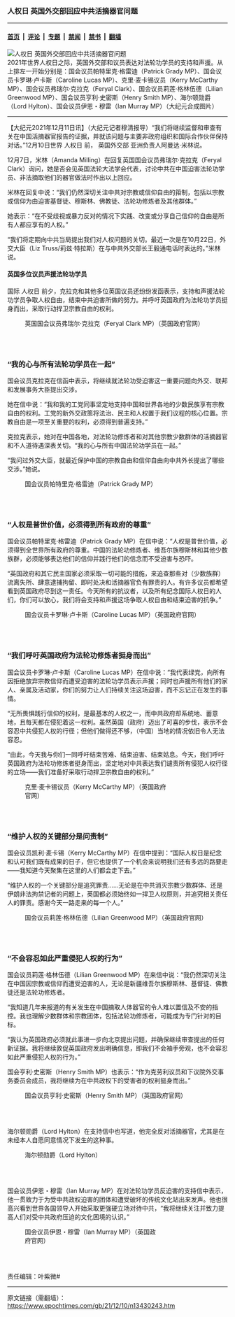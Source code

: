 ### 人权日 英国外交部回应中共活摘器官问题

---

#### [首页](../../../..?n13430243) &nbsp;|&nbsp; [评论](../../../../../epoch-comment?n13430243) &nbsp;|&nbsp; [专题](../../../../../epoch-special?n13430243) &nbsp;|&nbsp; [禁闻](../../../../../epoch-news?n13430243) &nbsp;|&nbsp; [禁书](../../../../../books?n13430243) &nbsp;|&nbsp; [翻墙](https://github.com/gfw-breaker/nogfw/blob/master/README.md?n13430243)


<div><img alt="人权日 英国外交部回应中共活摘器官问题" class="attachment-djy_600_400 size-djy_600_400 wp-post-image" src="https://i.epochtimes.com/assets/uploads/2021/12/id13431215-flg-600x400.jpg"/>
<div class="caption">
 2021年世界人权日之际，英国外交部和议员表达对法轮功学员的支持和声援。从上排左一开始分别是：国会议员帕特里克·格雷迪（Patrick Grady MP）、国会议员卡罗琳‧卢卡斯（Caroline Lucas MP）、克里‧麦卡锡议员（Kerry McCarthy MP）、国会议员弗瑞尔·克拉克（Feryal Clark）、国会议员莉莲‧格林伍德（Lilian Greenwood MP）、国会议员亨利‧史密斯（Henry Smith MP）、海尔顿勋爵（Lord Hylton）、国会议员伊恩・穆雷（Ian Murray MP）（大纪元合成图片）
</div></div><hr/><div class="post_content" id="artbody" itemprop="articleBody">
 <!-- article content begin -->
 <p>
  【大纪元2021年12月11日讯】（大纪元记者穆清报导）“我们将继续监督和审查有关在中国活摘器官报告的证据，并就该问题与主要非政府组织和国际合作伙伴保持对话。”12月10日世界
  <ok href="https://www.epochtimes.com/gb/tag/%E4%BA%BA%E6%9D%83%E6%97%A5.html">
   人权日
  </ok>
  前，
  <ok href="https://www.epochtimes.com/gb/tag/%E8%8B%B1%E5%9B%BD%E5%A4%96%E4%BA%A4%E9%83%A8.html">
   英国外交部
  </ok>
  亚洲负责人阿曼达‧米林说。
 </p>
 <p>
  12月7日，米林（Amanda Milling）在回复英国国会议员弗瑞尔‧克拉克（Feryal Clark）询问，她是否会见英国法轮大法学会代表，讨论中共在中国迫害法轮功学员、非法摘取他们的器官做法时作出以上回应。
 </p>
 <p>
  米林在回复中说：“我们仍然深切关注中共对宗教或信仰自由的箝制，包括以宗教或信仰为由迫害基督徒、穆斯林、佛教徒、法轮功修炼者及其他群体。”
 </p>
 <p>
  她表示：“在不受歧视或暴力反对的情况下实践、改变或分享自己信仰的自由是所有人都应享有的人权。”
 </p>
 <p>
  “我们将定期向中共当局提出我们对人权问题的关切。最近一次是在10月22日，外交大臣（Liz Truss/莉兹‧特拉斯）在与中共外交部长王毅通电话时表达的。”米林说。
 </p>
 <h4>
  英国多位议员声援法轮功学员
 </h4>
 <p>
  国际
  <ok href="https://www.epochtimes.com/gb/tag/%E4%BA%BA%E6%9D%83%E6%97%A5.html">
   人权日
  </ok>
  前夕，克拉克和其他多位英国议员还纷纷发函表示，支持和声援法轮功学员争取人权自由，结束中共迫害所做的努力。并呼吁英国政府为法轮功学员挺身而出，采取行动捍卫宗教自由的权利。
 </p>
 <figure aria-describedby="caption-attachment-13430437" class="wp-caption aligncenter" id="attachment_13430437" style="width: 600px">
  <ok href="https://i.epochtimes.com/assets/uploads/2021/12/id13430437-2021-12-9-human-right-day-united-kingdom-supports_04.jpeg" target="_blank">
   <img alt="" class="size-large wp-image-13430437" src="https://i.epochtimes.com/assets/uploads/2021/12/id13430437-2021-12-9-human-right-day-united-kingdom-supports_04-600x400.jpeg"/>
  </ok>
  <br/><figcaption class="wp-caption-text" id="caption-attachment-13430437">
   英国国会议员弗瑞尔·克拉克（Feryal Clark MP）（英国政府官网）
  </figcaption><br/>
 </figure><br/>
 <h3>
  <strong>
   “我的心与所有法轮功学员在一起”
  </strong>
 </h3>
 <p>
  国会议员克拉克在信函中表示，将继续就法轮功受迫害这一重要问题向外交、联邦和发展事务大臣提出交涉。
 </p>
 <p>
  她在信中说：“我和我的工党同事坚定地支持中国和世界各地的少数民族享有宗教自由的权利。工党的新外交政策将法治、民主和人权置于我们议程的核心位置。宗教自由是一项至关重要的权利，必须得到普遍支持。”
 </p>
 <p>
  克拉克表示，她对在中国各地，对法轮功修炼者和对其他宗教少数群体的活摘器官和不人道待遇深表关切。“我的心与所有中国法轮功学员在一起。”
 </p>
 <p>
  “我问过外交大臣，就最近保护中国的宗教自由和信仰自由向中共外长提出了哪些交涉。”她说。
 </p>
 <figure aria-describedby="caption-attachment-13430440" class="wp-caption aligncenter" id="attachment_13430440" style="width: 600px">
  <ok href="https://i.epochtimes.com/assets/uploads/2021/12/id13430440-2021-12-9-human-right-day-united-kingdom-supports_01.jpeg" target="_blank">
   <img alt="" class="size-large wp-image-13430440" src="https://i.epochtimes.com/assets/uploads/2021/12/id13430440-2021-12-9-human-right-day-united-kingdom-supports_01-600x400.jpeg"/>
  </ok>
  <br/><figcaption class="wp-caption-text" id="caption-attachment-13430440">
   国会议员帕特里克·格雷迪（Patrick Grady MP）
  </figcaption><br/>
 </figure><br/>
 <h3>
  <strong>
   “人权是普世价值，必须得到所有政府的尊重”
  </strong>
 </h3>
 <p>
  国会议员帕特里克‧格雷迪（Patrick Grady MP）在信中说：“人权是普世价值，必须得到全世界所有政府的尊重。中国的法轮功修炼者、维吾尔族穆斯林和其他少数族群，必须能够表达他们的信仰并践行他们的信念而不受迫害与恐吓。
 </p>
 <p>
  “英国政府和其它民主国家必须采取一切可能的措施，来追查那些对（少数族群）流离失所、肆意逮捕拘留、即时处决和活摘器官负有罪责的人。有许多议员都希望看到英国政府尽到这一责任。今天所有的抗议者，以及所有纪念国际人权日的人们，你们可以放心，我们将会支持和声援这场争取人权自由和结束迫害的抗争。”
 </p>
 <figure aria-describedby="caption-attachment-13430439" class="wp-caption aligncenter" id="attachment_13430439" style="width: 600px">
  <ok href="https://i.epochtimes.com/assets/uploads/2021/12/id13430439-2021-12-9-human-right-day-united-kingdom-supports_02.jpeg" target="_blank">
   <img alt="" class="size-large wp-image-13430439" src="https://i.epochtimes.com/assets/uploads/2021/12/id13430439-2021-12-9-human-right-day-united-kingdom-supports_02-600x400.jpeg"/>
  </ok>
  <br/><figcaption class="wp-caption-text" id="caption-attachment-13430439">
   国会议员卡罗琳‧卢卡斯（Caroline Lucas MP）（英国政府官网）
  </figcaption><br/>
 </figure><br/>
 <h3>
  “我们呼吁英国政府为法轮功修炼者挺身而出”
 </h3>
 <p>
  国会议员卡罗琳‧卢卡斯（Caroline Lucas MP）在信中说：“我代表绿党，向所有因拒绝放弃宗教信仰而遭受迫害的法轮功学员表示声援；同时也声援所有他们的家人、亲属及活动家，你们的努力让人们持续关注这场迫害，而不忘记正在发生的事情。
 </p>
 <p>
  “无所畏惧践行信仰的权利，是最基本的人权之一，而中共政府却系统地、蓄意地，且每天都在侵犯着这一权利。虽然英国（政府）迈出了可喜的步伐，表示不会容忍中共侵犯人权的行径；但他们做得还不够，（中国）当地的情况依旧令人无法容忍。
 </p>
 <p>
  “由此，今天我与你们一同呼吁结束苦难、结束迫害、结束姑息。今天，我们呼吁英国政府为法轮功修炼者挺身而出，坚定地对中共表达我们谴责所有侵犯人权行径的立场——我们准备好采取行动捍卫宗教自由的权利。”
 </p>
 <figure aria-describedby="caption-attachment-13430438" class="wp-caption aligncenter" id="attachment_13430438" style="width: 336px">
  <ok href="https://i.epochtimes.com/assets/uploads/2021/12/id13430438-2021-12-9-human-right-day-united-kingdom-supports_03.jpeg" target="_blank">
   <img alt="" class="wp-image-13430438" src="https://i.epochtimes.com/assets/uploads/2021/12/id13430438-2021-12-9-human-right-day-united-kingdom-supports_03-600x800.jpeg"/>
  </ok>
  <br/><figcaption class="wp-caption-text" id="caption-attachment-13430438">
   克里‧麦卡锡议员（Kerry McCarthy MP）（英国政府官网）
  </figcaption><br/>
 </figure><br/>
 <h3>
  “维护人权的关键部分是问责制”
 </h3>
 <p>
  国会议员凯利‧麦卡锡（Kerry McCarthy MP）在信中提到：“国际人权日是纪念和认可我们既有成果的日子，但它也提供了一个机会来说明我们还有多远的路要走——我知道今天聚集在这里的人们都会走下去。”
 </p>
 <p>
  “维护人权的一个关键部分是追究罪责……无论是在中共消灭宗教少数群体、还是伊朗非法拘禁记者的问题上，英国都必须始终如一捍卫人权原则，并追究相关责任人的罪责。感谢今天一路走来的每一个人。”
 </p>
 <figure aria-describedby="caption-attachment-13430436" class="wp-caption aligncenter" id="attachment_13430436" style="width: 572px">
  <ok href="https://i.epochtimes.com/assets/uploads/2021/12/id13430436-2021-12-9-human-right-day-united-kingdom-supports_05.jpeg" target="_blank">
   <img alt="" class="wp-image-13430436" src="https://i.epochtimes.com/assets/uploads/2021/12/id13430436-2021-12-9-human-right-day-united-kingdom-supports_05-600x400.jpeg"/>
  </ok>
  <br/><figcaption class="wp-caption-text" id="caption-attachment-13430436">
   国会议员莉莲‧格林伍德（Lilian Greenwood MP）（英国政府官网）
  </figcaption><br/>
 </figure><br/>
 <h3>
  “不会容忍如此严重侵犯人权的行为”
 </h3>
 <p>
  国会议员莉莲‧格林伍德（Lilian Greenwood MP）在来信中说：“我仍然深切关注在中国因宗教或信仰而遭受迫害的人，无论是新疆维吾尔族穆斯林、基督徒、佛教徒还是法轮功修炼者。
 </p>
 <p>
  “我知道几年来报道的有关发生在中国摘取人体器官的令人难以置信及不安的指控。我也理解少数群体和宗教团体，包括法轮功修炼者，可能成为专门针对的目标。
 </p>
 <p>
  “我认为英国政府必须就此事进一步向北京提出问题，并确保继续审查提出的任何新证据。我将继续敦促英国政府发出明确信息，即我们不会袖手旁观，也不会容忍如此严重侵犯人权的行为。”
 </p>
 <p>
  国会亨利‧史密斯（Henry Smith MP）也表示：“作为克劳利议员和下议院外交事务委员会成员，我将继续为在中共政权下的受害者的权利挺身而出。”
 </p>
 <figure aria-describedby="caption-attachment-13430434" class="wp-caption aligncenter" id="attachment_13430434" style="width: 581px">
  <ok href="https://i.epochtimes.com/assets/uploads/2021/12/id13430434-2021-12-9-human-right-day-united-kingdom-supports_06.jpeg" target="_blank">
   <img alt="" class="wp-image-13430434" src="https://i.epochtimes.com/assets/uploads/2021/12/id13430434-2021-12-9-human-right-day-united-kingdom-supports_06-600x400.jpeg"/>
  </ok>
  <br/><figcaption class="wp-caption-text" id="caption-attachment-13430434">
   国会议员亨利‧史密斯（Henry Smith MP）（英国政府官网）
  </figcaption><br/>
 </figure><br/>
 <p>
  海尔顿勋爵（Lord Hylton）在支持信中也写道，他完全反对活摘器官，尤其是在未经本人自愿同意情况下发生的这种事。
 </p>
 <figure aria-describedby="caption-attachment-13430433" class="wp-caption aligncenter" id="attachment_13430433" style="width: 606px">
  <ok href="https://i.epochtimes.com/assets/uploads/2021/12/id13430433-2021-12-9-human-right-day-united-kingdom-supports_07.jpeg" target="_blank">
   <img alt="" class="wp-image-13430433" src="https://i.epochtimes.com/assets/uploads/2021/12/id13430433-2021-12-9-human-right-day-united-kingdom-supports_07-600x400.jpeg"/>
  </ok>
  <br/><figcaption class="wp-caption-text" id="caption-attachment-13430433">
   海尔顿勋爵（Lord Hylton）
  </figcaption><br/>
 </figure><br/>
 <p>
  国会议员伊恩・穆雷（Ian Murray MP）在对法轮功学员反迫害的支持信中表示，他一贯致力于为受中共政权迫害的团体和遭受破坏的传统文化站出来发声。他也很高兴看到世界各国领导人开始采取更强硬立场对待中共，“我将继续关注并致力提高人们对受中共政府压迫的文化困境的认识。”
 </p>
 <figure aria-describedby="caption-attachment-13431211" class="wp-caption aligncenter" id="attachment_13431211" style="width: 306px">
  <ok href="https://i.epochtimes.com/assets/uploads/2021/12/id13431211-2017-7-25-london-rally_03.jpeg" target="_blank">
   <img alt="" class="wp-image-13431211" src="https://i.epochtimes.com/assets/uploads/2021/12/id13431211-2017-7-25-london-rally_03-600x818.jpeg"/>
  </ok>
  <br/><figcaption class="wp-caption-text" id="caption-attachment-13431211">
   国会议员伊恩・穆雷（Ian Murray MP）（英国政府官网）
  </figcaption><br/>
 </figure><br/>
 <p>
  责任编辑：叶紫微#
 </p>
 <!-- article content end -->
 <div id="below_article_ad">
 </div>
</div>


---

原文链接（需翻墙）：https://www.epochtimes.com/gb/21/12/10/n13430243.htm